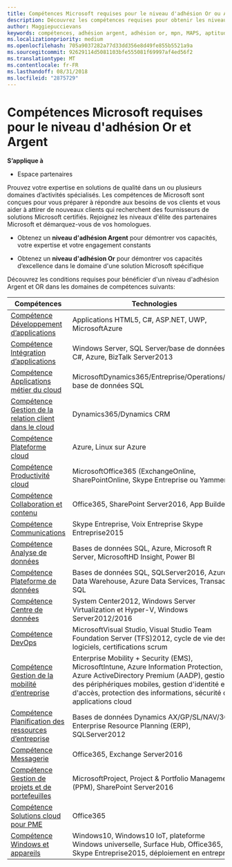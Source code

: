 ```yaml
---
title: Compétences Microsoft requises pour le niveau d'adhésion Or ou Argent | Espace partenaires
description: Découvrez les compétences requises pour obtenir les niveaux d'adhésion Or ou Argent.
author: Maggiepuccievans
keywords: compétences, adhésion argent, adhésion or, mpn, MAPS, aptitude, Microsoft Partner Network, adhésion au réseau
ms.localizationpriority: medium
ms.openlocfilehash: 705a9037282a77d33dd356e8d49fe855b5521a9a
ms.sourcegitcommit: 92629114d5081103bfe555081f69997af4ed56f2
ms.translationtype: MT
ms.contentlocale: fr-FR
ms.lasthandoff: 08/31/2018
ms.locfileid: "2875729"
---
```

# <a name="microsoft-competency-requirements-for-gold-and-silver-membership"></a>Compétences Microsoft requises pour le niveau d'adhésion Or et Argent

**S’applique à**

-  Espace partenaires

Prouvez votre expertise en solutions de qualité dans un ou plusieurs domaines d’activités spécialisés. Les compétences de Microsoft sont conçues pour vous préparer à répondre aux besoins de vos clients et vous aider à attirer de nouveaux clients qui recherchent des fournisseurs de solutions Microsoft certifiés. Rejoignez les niveaux d'élite des partenaires Microsoft et démarquez-vous de vos homologues.

- Obtenez un **niveau d'adhésion Argent** pour démontrer vos capacités, votre expertise et votre engagement constants

- Obtenez un **niveau d'adhésion Or** pour démontrer vos capacités d’excellence dans le domaine d'une solution Microsoft spécifique

Découvrez les conditions requises pour bénéficier d'un niveau d'adhésion Argent et OR dans les domaines de compétences suivants:


| Compétences  | Technologies |
|   ------------------   |   -------   |
| [Compétence Développement d’applications](https://partner.microsoft.com/membership/application-development-competency) | Applications HTML5, C#, ASP.NET, UWP, MicrosoftAzure |
| [Compétence Intégration d’applications](https://partner.microsoft.com/membership/application-integration-competency) | Windows Server, SQL Server/base de données, C#, Azure, BizTalk Server2013|
| [Compétence Applications métier du cloud](https://partner.microsoft.com/membership/cloud-business-applications-competency)| MicrosoftDynamics365/Entreprise/Operations/AX, base de données SQL |
| [Compétence Gestion de la relation client dans le cloud](https://partner.microsoft.com/membership/cloud-customer-relationship-management-competency)| Dynamics365/Dynamics CRM |
| [Compétence Plateforme cloud](https://partner.microsoft.com/membership/cloud-platform-competency)| Azure, Linux sur Azure |
| [Compétence Productivité cloud](https://partner.microsoft.com/membership/cloud-productivity-competency)| MicrosoftOffice365 (ExchangeOnline, SharePointOnline, Skype Entreprise ou Yammer)|
| [Compétence Collaboration et contenu](https://partner.microsoft.com/membership/collaboration-and-content-competency)| Office365, SharePoint Server2016, App Builder |
| [Compétence Communications](https://partner.microsoft.com/membership/communications-competency)| Skype Entreprise, Voix Entreprise Skype Entreprise2015 |
| [Compétence Analyse de données](https://partner.microsoft.com/membership/data-analytics-competency)| Bases de données SQL, Azure, Microsoft R Server, MicrosoftHD Insight, Power BI |
| [Compétence Plateforme de données](https://partner.microsoft.com/membership/data-platform-competency)| Bases de données SQL, SQLServer2016, Azure Data Warehouse, Azure Data Services, Transact-SQL |
| [Compétence Centre de données](https://partner.microsoft.com/membership/datacenter-competency)| System Center2012, Windows Server Virtualization et Hyper-V, Windows Server2012/2016 |
| [Compétence DevOps](https://partner.microsoft.com/membership/devops-competency)| MicrosoftVisual Studio, Visual Studio Team Foundation Server (TFS)2012, cycle de vie des logiciels, certifications scrum |
| [Compétence Gestion de la mobilité d’entreprise](https://partner.microsoft.com/membership/enterprise-mobility-management-competency)| Enterprise Mobility + Security (EMS), MicrosoftIntune, Azure Information Protection, Azure ActiveDirectory Premium (AADP), gestion des périphériques mobiles, gestion d'identité et d'accès, protection des informations, sécurité des applications cloud |
| [Compétence Planification des ressources d’entreprise](https://partner.microsoft.com/membership/enterprise-resource-planning-competency)| Bases de données Dynamics AX/GP/SL/NAV/365, Enterprise Resource Planning (ERP), SQLServer2012  |
| [Compétence Messagerie](https://partner.microsoft.com/membership/messaging-competency)| Office365, Exchange Server2016 |
| [Compétence Gestion de projets et de portefeuilles](https://partner.microsoft.com/membership/project-portfolio-management-competency)| MicrosoftProject, Project & Portfolio Management (PPM), SharePoint Server2016|
| [Compétence Solutions cloud pour PME](https://partner.microsoft.com/membership/small-midmarket-cloud-solutions-competency)| Office365 |
| [Compétence Windows et appareils](https://partner.microsoft.com/membership/windows-and-devices-competency)| Windows10, Windows10 IoT, plateforme Windows universelle, Surface Hub, Office365, Skype Entreprise2015, déploiement en entreprise |